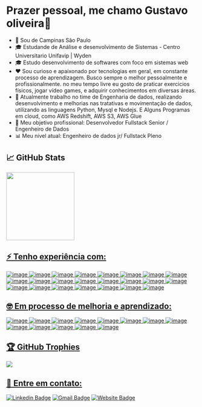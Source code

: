 # Prazer pessoal, me chamo Gustavo oliveira👋

- 📌 Sou de Campinas São Paulo
- 🎓 Estudande de Análise e desenvolvimento de Sistemas - Centro Universitario Unifavip | Wyden 
- 🎓 Estudo desenvolvimento de softwares com foco em sistemas web
- ❤ Sou curioso e apaixonado por tecnologias em geral, em constante processo de aprendizagem. Busco sempre o melhor pessoalmente e profissionalmente.
   no meu tempo livre eu gosto de praticar exercicios físicos, jogar vídeo games, e adquirir conhecimentos em diversas áreas.
- 💼 Atualmente trabalho no time de Engenharia de dados, realizando desenvolvimento e melhorias nas tratativas e movimentação de dados, utilizando as linguagens Python, Mysql e Nodejs. E Alguns Programas em cloud, como AWS Redshift, AWS S3, AWS Glue 
- 🚀 Meu objetivo profissional: Desenvolvedor Fullstack Senior / Engenheiro de Dados
- 📊 Meu nivel atual: Engenheiro de dados jr/ Fullstack Pleno

## 📈 GitHub Stats 
<div >
  <a href="https://github.com/Gusta02">
<!--   <img height="180em" src="https://github-readme-stats.vercel.app/api?username=Gusta02&show_icons=true&&theme=tokyonight&count_private=true"/> -->
  <img height="180em" src="https://github-readme-stats.vercel.app/api/top-langs/?username=Gusta02&layout=compact&langs_count=7&theme=tokyonight"/>
</div>

## ⚡  Tenho experiência com:
![image](https://img.shields.io/badge/Python-%231572B6?style=for-the-badge&logo=python&logoColor=white)
![image](https://img.shields.io/badge/Django-092E20?style=for-the-badge&logo=django&logoColor=white)
![image](https://img.shields.io/badge/Flask-000000?style=for-the-badge&logo=flask&logoColor=white)
![image](https://img.shields.io/badge/Spark%20AR-FF5C83?style=for-the-badge&logo=Spark&AR&logoColor=white)
![image](https://img.shields.io/badge/Node.js-43853D?style=for-the-badge&logo=node.js&logoColor=white)
![image](https://img.shields.io/badge/PHP-777BB4?style=for-the-badge&logo=php&logoColor=white)
![image](https://img.shields.io/badge/HTML5-E34F26?style=for-the-badge&logo=html5&logoColor=white)
![image](https://img.shields.io/badge/CSS3-1572B6?style=for-the-badge&logo=css3&logoColor=white)
![image](https://img.shields.io/badge/Sass-CC6699?style=for-the-badge&logo=sass&logoColor=white)
![image](https://img.shields.io/badge/Bootstrap-563D7C?style=for-the-badge&logo=bootstrap&logoColor=white)
![image](https://img.shields.io/badge/MariaDB-003545?style=for-the-badge&logo=mariadb&logoColor=white)
![image](https://img.shields.io/badge/MongoDB-4EA94B?style=for-the-badge&logo=mongodb&logoColor=white)
![image](https://img.shields.io/badge/MySQL-005C84?style=for-the-badge&logo=mysql&logoColor=white)
![image](https://img.shields.io/badge/PostgreSQL-316192?style=for-the-badge&logo=postgresql&logoColor=white)
![image](https://img.shields.io/badge/SQLite-07405E?style=for-the-badge&logo=sqlite&logoColor=white)
![image](https://img.shields.io/badge/C%23-239120?style=for-the-badge&logo=c-sharp&logoColor=white)
![image](https://img.shields.io/badge/Unity-100000?style=for-the-badge&logo=unity&logoColor=white)
![image](https://img.shields.io/badge/Heroku-430098?style=for-the-badge&logo=heroku&logoColor=white)
![image](https://img.shields.io/badge/Amazon_AWS-232F3E?style=for-the-badge&logo=amazon-aws&logoColor=white)
![image](https://img.shields.io/badge/Vercel-000000?style=for-the-badge&logo=vercel&logoColor=white)
![image](https://img.shields.io/badge/Cloudflare-F38020?style=for-the-badge&logo=Cloudflare&logoColor=white)
![image](https://img.shields.io/badge/Javascript-F24E1E?style=for-the-badge&logo=javascript&logoColor=white)
![image](https://img.shields.io/badge/AWS-%23FF9900.svg?style=for-the-badge&logo=amazon-aws&logoColor=white)

 

## 🤓 Em processo de melhoria e aprendizado:
![image](https://img.shields.io/badge/Docker-339933?style=for-the-badge&logo=Docker&logoColor=white)
![image](https://img.shields.io/badge/AWS-%23FF9900.svg?style=for-the-badge&logo=amazon-aws&logoColor=white)
![image](https://img.shields.io/badge/Nestjs-F24E1E?style=for-the-badge&logo=nestjs&logoColor=white)
![image](https://img.shields.io/badge/Node.js-43853D?style=for-the-badge&logo=node.js&logoColor=white)
![image](https://img.shields.io/badge/PHP-777BB4?style=for-the-badge&logo=php&logoColor=white)
![image](https://img.shields.io/badge/Spark%20AR-FF5C83?style=for-the-badge&logo=Spark&AR&logoColor=white)
![image](https://img.shields.io/badge/TypeScript-007ACC?style=for-the-badge&logo=typescript&logoColor=white)
![image](https://img.shields.io/badge/R-276DC3?style=for-the-badge&logo=r&logoColor=white)
![image](https://img.shields.io/badge/Go-00ADD8?style=for-the-badge&logo=go&logoColor=white)
![image](https://img.shields.io/badge/Vue.js-35495E?style=for-the-badge&logo=vue.js&logoColor=4FC08D)
![image](https://img.shields.io/badge/React-20232A?style=for-the-badge&logo=react&logoColor=61DAFB)
![image](https://img.shields.io/badge/React_Native-20232A?style=for-the-badge&logo=react&logoColor=61DAFB)
![image](https://img.shields.io/badge/jQuery-0769AD?style=for-the-badge&logo=jquery&logoColor=white)

## 🏆 GitHub Trophies
![](https://github-profile-trophy.vercel.app/?username=Gusta02&theme=discord&no-frame=false&no-bg=false&margin-w=4)

## 📩 Entre em contato:
[![Linkedin Badge](https://img.shields.io/badge/-LinkedIn-blue?style=flat-square&logo=Linkedin&logoColor=white&link=https://www.linkedin.com/in/gustaoliv/)](https://www.linkedin.com/in/mich-florencio/)
  [![Gmail Badge](https://img.shields.io/badge/-gustavo.olivsantos@gmail.com-c14438?style=flat-square&logo=Gmail&logoColor=white&link=mailto:gustavo.olivsantos@gmail.com)](mailto:gustavo.olivsantos@gmail.com)
[![Website Badge](https://img.shields.io/badge/website-000000?style=for-the-badge&logo=About.me&logoColor=white&link=https://portifolio-self-mu.vercel.app)](https://portifolio-self-mu.vercel.app)
